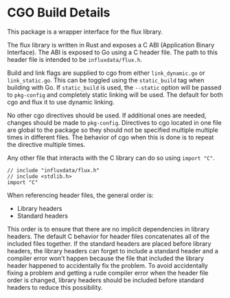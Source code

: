 # CGO Build Details

This package is a wrapper interface for the flux library.

The flux library is written in Rust and exposes a C ABI (Application Binary Interface).
The ABI is exposed to Go using a C header file.
The path to this header file is intended to be `influxdata/flux.h`.

Build and link flags are supplied to cgo from either `link_dynamic.go` or `link_static.go`.
This can be toggled using the `static_build` tag when building with Go.
If `static_build` is used, the `--static` option will be passed to `pkg-config` and completely static linking will be used.
The default for both cgo and flux it to use dynamic linking.

No other cgo directives should be used.
If additional ones are needed, changes should be made to `pkg-config`.
Directives to cgo located in one file are global to the package so they should not be specified multiple multiple times in different files.
The behavior of cgo when this is done is to repeat the directive multiple times.

Any other file that interacts with the C library can do so using `import "C"`.

    // include "influxdata/flux.h"
    // include <stdlib.h>
    import "C"

When referencing header files, the general order is:
* Library headers
* Standard headers

This order is to ensure that there are no implicit dependencies in library headers.
The default C behavior for header files concatenates all of the included files together.
If the standard headers are placed before library headers, the library headers can forget to include a standard header and a compiler error won't happen because the file that included the library header happened to accidentally fix the problem.
To avoid accidentally fixing a problem and getting a rude compiler error when the header file order is changed, library headers should be included before standard headers to reduce this possibility.
